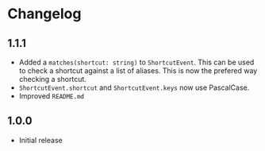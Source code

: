 # Changelog

## 1.1.1

- Added a `matches(shortcut: string)` to `ShortcutEvent`. This can be used to check a shortcut against a list of aliases. This is now the prefered way checking a shortcut.
- `ShortcutEvent.shortcut` and `ShortcutEvent.keys` now use PascalCase.
- Improved `README.md`

## 1.0.0

- Initial release
